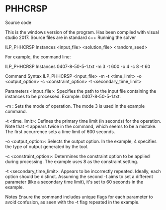 # PHHCRSP

Source code

This is the windows version of the program. Has been compiled with visual studio 2017. Source files are in standard c++
Running the solver

ILP_PHHCRSP	Instances <input_file> <solution_file> <timeout> <random_seed>

For example, the command line:

ILP_PHHCRSP	Instances 0407-8-50-5-1.txt -m 3 -t 600 -o 4 -c 8 -t 60 

Command Syntax
ILP_PHHCRSP <input_file> -m <mode> -t <time_limit> -o <output_option> -c <constraint_option> -t <secondary_time_limit>

Parameters
<input_file>: Specifies the path to the input file containing the instances to be processed. Example: 0407-8-50-5-1.txt.

-m <mode>: Sets the mode of operation. The mode 3 is used in the example command.

-t <time_limit>: Defines the primary time limit (in seconds) for the operation. Note that -t appears twice in the command, which seems to be a mistake. The first occurrence sets a time limit of 600 seconds.

-o <output_option>: Selects the output option. In the example, 4 specifies the type of output generated by the tool.

-c <constraint_option>: Determines the constraint option to be applied during processing. The example uses 8 as the constraint setting.

-t <secondary_time_limit>: Appears to be incorrectly repeated. Ideally, each option should be distinct. Assuming the second -t aims to set a different parameter (like a secondary time limit), it's set to 60 seconds in the example.

Notes
Ensure the command includes unique flags for each parameter to avoid confusion, as seen with the -t flag repeated in the example.

